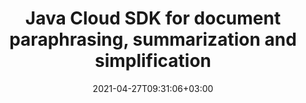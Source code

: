 ---
############################# Static ############################
layout: "product"
date: 2021-04-27T09:31:06+03:00
draft: false

product: "Rewriter"
product_tag: "rewriter"
platform: "Java"
platform_tag: "java"

############################# Head ############################
head_title: "Paraphrase, simplify, summarize texts and documents in your Java applications"
head_description: "Create Java applications based on GroupDocs.Rewriter API focusing on business logic rather than the technical details."

############################# Header ############################
title: "Java Cloud SDK for document paraphrasing, summarization and simplification"
description: "Create Java applications based on GroupDocs.Rewriter API focusing on business logic rather than the technical details."
button:
    enable: true

############################# SubMenu ############################
submenu:
    enable: true
    
    left:
        img_alt: "GroupDocs.Rewriter Cloud SDK for Java"
        image: "/sdk/272x272/groupdocs_rewriter-for-java.png"
        product: "GroupDocs.Rewriter"
        platform: "Java"

    middle:
        button:
            # button loop
            - link: "#overview"
              text: "Overview"

            # button loop
            - link: "#features"
              text: "Features"


            # button loop
            - link: "https://docs.groupdocs.cloud/rewriter/release-notes/"
              text: "Release Notes"

            # button loop
            - link: "https://purchase.groupdocs.cloud/pricing"
              text: "Pricing"

    right:
        link_download: "https://github.com/groupdocs-rewriter-cloud/"
        link_learn: "https://docs.groupdocs.cloud/rewriter/"
        link_buy: "https://purchase.groupdocs.cloud/buy"

############################# Overview ############################
overview:
    enable: true
    content: |
      GroupDocs.Rewriter is an easy-to-use and versatile online service for summarizing, rephrasing or simplifying the texts with full preservation of the meaning. Its advanced AI reads and understands the text and then rephrases it in various wordings, providing a plagiarism-free result without losing the original meaning. While the background process is very complex and resource-intensive, you do not have to worry about formulas, machine learning, and load – our cloud services do all the work.

      This SDK greatly simplifies the interaction of Java code with GroupDocs.Rewriter Cloud services, allowing you to focus on business logic rather than the technical details. It handles all the routine operations such as establishing connections, sending API requests, and parsing responses, wrapping all these tasks into a few simple methods that can be used in any Java application. The Java SDK, demo applications, documentation, and examples are open source distributed under the MIT license. You can use them for any purpose and change any part of the code.
    tabs:
      enable: true
      
      ## TAB ONE ##
      tab_one:
        description: |
          Main capabilities of GroupDocs.Rewriter Cloud
      
        left:
          enable: true
          icon: "fas fa-crop"
          title: "Supported features"
          content: |
            * Paraphrase
            * Summarize
            * Simplify
            * Synonymize
            * Detect paraphrasing
        right:
          enable: true
          icon: "fas fa-file-alt"
          title: "Supported languages"
          content: |
            * Arabic
            * English
            * French
            * German
            * Hindi
            * Indonesian
            * Italian
            * Portuguese
            * Russian
            * Slovak
            * Spanish
            * Thai
            * Ukrainian
      
      ## TAB TWO ##
      tab_two:
        description: |
          GroupDocs.Rewriter Cloud supports most popular document formats

        left:
          enable: true
          table:
            # table loop
            - title: "Office documents"
              content: |
                * **Microsoft Word**
                * **OpenDocument**
                * **RTF**
                
        right:
          enable: true
          table:
            # table loop
            - title: "Other formats"
              content: |
                * **PDF**
                * **TXT**

        


      ## TAB THREE ##
      tab_three:
        description: |
          GroupDocs.Rewriter Cloud for Java works on any device or platform with Internet connection
      
        left:
          enable: true
          table:
            # table loop
            - icon: "fab fa-windows"
              title: "Operating Systems"
              content: |
                * Microsoft Windows Desktop
                * Microsoft Windows Server
                * Linux
                * MacOS

            # table loop
            - icon: "fas fa-code"
              title: "Supported Frameworks"
              content: |
                * Java 7 (1.7) and above

        right:
          enable: true
          table:
            # table loop
            - icon: "fas fa-cogs"
              title: "Development Environments"
              content: |
                * NetBeans
                * IntelliJ IDEA
                * Eclipse
            # table loop
            - icon: "fas fa-tools"
              title: "Build Automation Tool"
              content: |
                * Maven

############################# Features ############################
features:
    enable: true
    title: "Advanced Document Rewriting REST API Features"

    feature:
      # feature loop
      # feature loop
      - icon: "fas fa-language"
        content: "Creates unique content while fully preserving the original message"

      # feature loop
      - icon: "fas fa-file"
        content: "Supports Microsoft Office, OpenOffice and PDF documents without additional software"

      # feature loop
      - icon: "fas fa-random"
        content: "Converts paraphrased documents to different formats"
      
      # feature loop
      - icon: "fas fa-link"
        content: "Processes files from URLs and public repositories"
        
      # feature loop
      - icon: "fas fa-mobile"
        content: "Works on any device and platform, including smartphones"
        
      # feature loop
      - icon: "fas fa-list"
        content: "API explorer based on Swagger collection"
            
    more_feature:
      # more_feature_loop
      - title: "Quick start with document rewriting REST API"
        content: "GroupDocs.Rewriter Cloud API for Java comes with detailed developer guides and live code examples for all major programming languages to start working with paraphrasing features in no time. Simply create a free account at GroupDocs Cloud, get APP SID & Key information to communicate with GroupDocs Cloud API and you are ready to use the SDK."


      # more_feature_loop
      - title: "Any language, platform and storage service provider"
        content: "GroupDocs.Rewriter Cloud is a REST API that can easily be integrated with any language or platform, capable to manage HTTP requests and responses. It supports all popular cloud storage services such as Google Cloud, Drive, DropBox and Amazon S3 to interact without any dependencies."

      # more_feature_loop
      - title: "Rewrite plain text - Java"
        content: |
          
          
          ```java
            package com.groupdocs;
            // Import classes:

            import com.groupdocs.model.*;
            import org.openapitools.client.api.ParaphraseApi;

            public class Demo {
                public static void main(String[] args) {
                    String basePath = "https://api.groupdocs.cloud/v2.0/rewriter";
                    String cliendId = "YOUR_CLIENT_ID";
                    String clientSecret = "YOUR_CLIENT_SECRET";

                    ApiClient defaultClient = new ApiClient(basePath, cliendId, clientSecret, null);
                    ParaphraseApi apiInstance = new ParaphraseApi(defaultClient);

                    String s = "TEXT_TO_PARAPHRASE";

                    ParaphraseTextRequest request = new ParaphraseTextRequest();
                    request.setLanguage("en");
                    request.setText(s);

                    try {
                        StatusResponse response = apiInstance.paraphraseTextPost(request);
                        String response_id = response.getId();
                        if (!response.getStatus().toString().equals("BadRequest")){
                            while (true){
                                ParaphraseTextResponse paraphraseTextResponse = apiInstance.paraphraseTextRequestIdGet(response_id);
                                if (paraphraseTextResponse.getStatus().toString().equals("OK")) {
                                    System.out.println(paraphraseTextResponse);
                                    break;
                                }
                                try {
                                    Thread.sleep(2000);
                                } catch (InterruptedException e) {
                                    e.printStackTrace();
                                }
                            }
                        }
                    } catch (ApiException e) {
                        System.err.println("Exception when calling ParaphraseApi#paraphraseTextPost");
                        System.err.println("Status code: " + e.getCode());
                        System.err.println("Reason: " + e.getResponseBody());
                        System.err.println("Response headers: " + e.getResponseHeaders());
                        e.printStackTrace();
                    }
                }
            }
          ```
      # more_feature_loop
      - title: "Security and Authentication"
        content: "The GroupDocs.Rewriter Cloud API is SSL secured and the authentication requests require a signature and AppSID query parameters or OAuth 2.0 authorization header."
      

############################# Support ############################
support:
    enable: true

############################# Solutions ############################
solutions:
    enable: true
    title: "GroupDocs.Rewriter Cloud offers SDKs for popular programming languages and platforms:"

    solution:
        # solution loop
        - img_alt: "GroupDocs.Rewriter Cloud SDK for cURL"
          image: "/sdk/272x272/groupdocs_rewriter-for-curl.png"
          product: "GroupDocs.Rewriter"
          platform: "cURL"
          link: "/rewriter/curl/"

        # solution loop
        - img_alt: "GroupDocs.Rewriter Cloud SDK for .NET"
          image: "/sdk/272x272/groupdocs_rewriter-for-net.png"
          product: "GroupDocs.Rewriter"
          platform: ".NET"
          link: "/rewriter/net/"

        # solution loop
        - img_alt: "GroupDocs.Rewriter Cloud SDK for Python"
          image: "/sdk/272x272/groupdocs_rewriter-for-python.png"
          product: "GroupDocs.Rewriter"
          platform: "Python"
          link: "/rewriter/python/"

    

     

        

############################# Back to top ###############################
back_to_top:
  enable: true
---